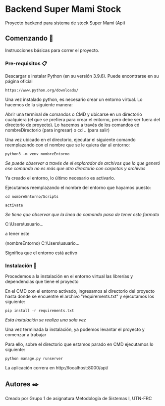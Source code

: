 # Backend Super Mami Stock

Proyecto backend para sistema de stock Super Mami (Api)

## Comenzando 🚀

Instrucciones básicas para correr el proyecto.


### Pre-requisitos 📋

Descargar e instalar Python (en su versión 3.9.6). Puede encontrarse en su página oficial

```
https://www.python.org/downloads/
```
Una vez instalado python, es necesario crear un entorno virtual. Lo hacemos de la siguiente manera:

Abrir una terminal de comandos o CMD y ubicarse en un directorio cualquiera (el que se prefiera para crear el entorno, pero debe ser fuera del directorio de proyecto). Lo hacemos a través de los comandos cd nombreDirectorio (para ingresar) o cd .. (para salir)


Una vez ubicado en el directorio, ejecutar el siguiente comando reemplazando con el nombre que se le quiera dar al entorno:
```
python3 -m venv nombreEntorno
```

_Se puede observar a través de el explorador de archivos que lo que generó ese comando no es más que otro directorio con carpetas y archivos_

Ya creado el entorno, lo último necesario es activarlo.

Ejecutamos reemplazando el nombre del entorno que hayamos puesto:

```
cd nombreEntorno/Scripts
```
```
activate
```

_Se tiene que observar que la linea de comando pasa de tener este formato_

C:\Users\usuario\...

a tener este

(nombreEntorno) C:\Users\usuario\...

Significa que el entorno está activo



### Instalación 🔧

Procedemos a la instalación en el entorno virtual las librerías y dependencias que tiene el proyecto

En el CMD con el entorno activado, ingresamos al directorio del proyecto hasta donde se encuentre el archivo "requirements.txt" y ejecutamos los siguiente:

```
pip install -r requirements.txt
```

_Esta instalación se realiza una sola vez_

Una vez terminada la instalación, ya podemos levantar el proyecto y comenzar a trabajar

Para ello, sobre el directorio que estamos parado en CMD ejecutamos lo siguiente:

```
python manage.py runserver
```

La aplicación correra en http://localhost:8000/api/


## Autores ✒️

Creado por Grupo 1 de asignatura Metodología de Sistemas I, UTN-FRC
